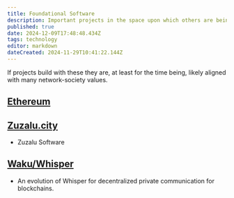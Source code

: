 ```yaml
---
title: Foundational Software
description: Important projects in the space upon which others are being built.
published: true
date: 2024-12-09T17:48:48.434Z
tags: technology
editor: markdown
dateCreated: 2024-11-29T10:41:22.144Z
---
```


If projects build with these they are, at least for the time being, likely aligned with many network-society values. 

## [Ethereum](/technology/software/ethereum)

## [Zuzalu.city](/technology/software/zuzalu-city)
* Zuzalu Software
## [Waku/Whisper](/technology/software/waku)
* An evolution of Whisper for decentralized private communication for blockchains.
